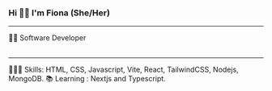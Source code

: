### Hi 👋🏾 I'm Fiona (She/Her)

<hr></hr>
👩🏾 Software Developer
<br></br>
<hr></hr>
👩🏾‍💻 Skills: HTML, CSS, Javascript, Vite, React, TailwindCSS, Nodejs, MongoDB.
📚 Learning : Nextjs and Typescript.

<!--
**fionss/fionss** is a ✨ _special_ ✨ repository because its `README.md` (this file) appears on your GitHub profile.

Here are some ideas to get you started:

- 🔭 I’m currently working on ...
- 🌱 I’m currently learning ...
- 👯 I’m looking to collaborate on ...
- 🤔 I’m looking for help with ...
- 💬 Ask me about ...
- 📫 How to reach me: ...
- 😄 Pronouns: ...
- ⚡ Fun fact: ...
-->
